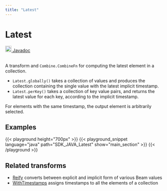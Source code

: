 ```yaml
---
title: "Latest"
---
```

<!--
Licensed under the Apache License, Version 2.0 (the "License");
you may not use this file except in compliance with the License.
You may obtain a copy of the License at

http://www.apache.org/licenses/LICENSE-2.0

Unless required by applicable law or agreed to in writing, software
distributed under the License is distributed on an "AS IS" BASIS,
WITHOUT WARRANTIES OR CONDITIONS OF ANY KIND, either express or implied.
See the License for the specific language governing permissions and
limitations under the License.
-->
# Latest
<table align="left">
    <a target="_blank" class="button"
        href="https://beam.apache.org/releases/javadoc/current/index.html?org/apache/beam/sdk/transforms/Latest.html">
      <img src="/images/logos/sdks/java.png" width="20px" height="20px"
           alt="Javadoc" />
     Javadoc
    </a>
</table>
<br><br>

A transform and `Combine.CombineFn` for computing the latest element in a collection.

* `Latest.globally()` takes a collection of values and produces the collection
  containing the single value with the latest implicit timestamp.
* `Latest.perKey()` takes a collection of key value pairs, and returns the
  latest value for each key, according to the implicit timestamp.

For elements with the same timestamp, the output element is arbitrarily selected.

## Examples

{{< playground height="700px" >}}
{{< playground_snippet language="java" path="SDK_JAVA_Latest" show="main_section" >}}
{{< /playground >}}

## Related transforms
* [Reify](/documentation/transforms/java/elementwise/reify)
  converts between explicit and implicit form of various Beam values
* [WithTimestamps](/documentation/transforms/java/elementwise/withtimestamps)
  assigns timestamps to all the elements of a collection

